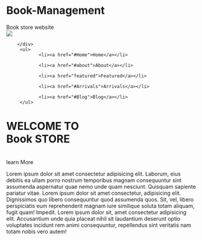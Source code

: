 # Book-Management<!DOCTYPE html>
<html lang="en">
<head>
    <meta charset="UTF-8">
    <meta name="viewport" content="width=device-width, initial-scale=1.0">
    <tittle>Book store website</title>
    <link rel="stylesheet" href="style.css">
     <link rel="stylesheet" href = "https://cdnjs.cloudflare.com/ajax/libs/font-awesome/6.7.2/css/all.min.css">

</head>
<body>
  <section >
    <nav>
        <div class="logo">
          <img src="c:\Users\USER\Downloads\book-composition-with-open-book.jpg">
    
        </div>
         <ul>
                <li><a href="#Home">Home</a></li>
              
                <li><a href="#about">About</a></li>
              
                <li><a href="featured">Featured</a></li>
                
                <li><a href="#Arrivals">Arrivals</a></li>
                
                <li><a href="#Blog">Blog</a></li>
         </ul>
<div class="social-icon">
<i class="fa-solid fa-magnifying-glass"></i>
<i class="fa-solid fa-heart"></i>
</div>
</nav>
  </section>
<div class="main">
  <div class="main-tag"></div>
  <h1>WELCOME TO<br><span>Book  STORE</span></h1>
  <br>
  <div class="main-btn">learn More</div>
  <p>
    Lorem ipsum dolor sit amet consectetur adipisicing elit. Laborum, eius debitis ea ullam porro nostrum temporibus
     magnam consequuntur sint assumenda aspernatur quae nemo unde quam nesciunt. Quisquam sapiente pariatur vitae.
    Lorem ipsum dolor sit amet consectetur, adipisicing elit. Dignissimos quo libero consequuntur quod assumenda quos.
     Sit, vel, libero perspiciatis eum reprehenderit magnam iure similique soluta totam aliquam, fugit quam! Impedit.
    Lorem ipsum dolor sit, amet consectetur adipisicing elit. Accusantium unde quia placeat nihil sit laudantium 
    deserunt optio voluptates incidunt rem animi consequuntur, repellendus sint veritatis nam totam nobis vero autem!
  </p>
  

</div>

<div class="main-image"></div>
<log img src="c:\Users\USER\Downloads\text book.png">
</body>
</html>

